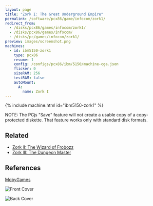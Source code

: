 ```yaml
---
layout: page
title: "Zork I: The Great Underground Empire"
permalink: /software/pcx86/game/infocom/zork1/
redirect_from:
  - /disks/pcx86/games/infocom/zork1/
  - /disks/pcx86/games/infocom/
  - /disks/pc/games/infocom/zork1/
preview: images/screenshot.png
machines:
  - id: ibm5150-zork1
    type: pcx86
    resume: 1
    config: /configs/pcx86/ibm/5150/machine-cga.json
    flicker: 0
    sizeRAM: 256
    testRAM: false
    autoMount:
      A:
        name: Zork I
---
```


{% include machine.html id="ibm5150-zork1" %}

NOTE: The PCjs "Save" feature will not create a usable copy of a copy-protected diskette.  That feature
works only with standard disk formats.

Related
-------

  - [Zork II: The Wizard of Frobozz](../zork2/)
  - [Zork III: The Dungeon Master](../zork3/)

References
----------

[MobyGames](https://www.mobygames.com/game/zork-the-great-underground-empire)

![Front Cover](https://www.mobygames.com/images/covers/l/2934-zork-the-great-underground-empire-dos-front-cover.jpg)

![Back Cover](https://www.mobygames.com/images/covers/l/1742-zork-the-great-underground-empire-dos-back-cover.jpg)
